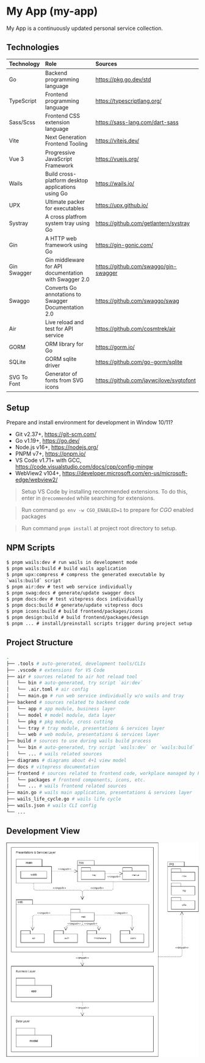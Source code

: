 # My App (my-app)

My App is a continuously updated personal service collection.

## Technologies

| Technology  | Role                                                  | Sources                                 |
| :---------- | :---------------------------------------------------- | :-------------------------------------- |
| Go          | Backend programming language                          | https://pkg.go.dev/std                  |
| TypeScript  | Frontend programming language                         | https://typescriptlang.org/             |
| Sass/Scss   | Frontend CSS extension language                       | https://sass-lang.com/dart-sass         |
| Vite        | Next Generation Frontend Tooling                      | https://vitejs.dev/                     |
| Vue 3       | Progressive JavaScript Framework                      | https://vuejs.org/                      |
| Wails       | Build cross-platform desktop applications using Go    | https://wails.io/                       |
| UPX         | Ultimate packer for executables                       | https://upx.github.io/                  |
| Systray     | A cross platfrom system tray using Go                 | https://github.com/getlantern/systray   |
| Gin         | A HTTP web framework using Go                         | https://gin-gonic.com/                  |
| Gin Swagger | Gin middleware for API documentation with Swagger 2.0 | https://github.com/swaggo/gin-swagger   |
| Swaggo      | Converts Go annotations to Swagger Documentation 2.0  | https://github.com/swaggo/swag          |
| Air         | Live reload and test for API service                  | https://github.com/cosmtrek/air         |
| GORM        | ORM library for Go                                    | https://gorm.io/                        |
| SQLite      | GORM sqlite driver                                    | https://github.com/go-gorm/sqlite       |
| SVG To Font | Generator of fonts from SVG icons                     | https://github.com/jaywcjlove/svgtofont |

## Setup

Prepare and install environment for development in Window 10/11?

- Git v2.37+, https://git-scm.com/
- Go v1.19+, https://go.dev/
- Node.js v16+, https://nodejs.org/
- PNPM v7+, https://pnpm.io/
- VS Code v1.71+ with GCC, https://code.visualstudio.com/docs/cpp/config-mingw
- WebView2 v104+, https://developer.microsoft.com/en-us/microsoft-edge/webview2/

> Setup VS Code by installing recommended extensions. To do this, enter in `@recommended` while searching for extensions.

> Run command `go env -w CGO_ENABLED=1` to prepare for _CGO_ enabled packages

> Run command `pnpm install` at project root directory to setup.

## NPM Scripts

```shell
$ pnpm wails:dev # run wails in development mode
$ pnpm wails:build # build wails application
$ pnpm upx:compress # compress the generated executable by `wails:build` script
$ pnpm air:dev # test web service individually
$ pnpm swag:docs # generate/update swagger docs
$ pnpm docs:dev # test vitepress docs individually
$ pnpm docs:build # generate/update vitepress docs
$ pnpm icons:build # build frontend/packages/icons
$ pnpm design:build # build frontend/packages/design
$ pnpm ... # install/preinstall scripts trigger during project setup
```

## Project Structure

```bash
.
├── .tools # auto-generated, development tools/CLIs
├── .vscode # extensions for VS Code
├── air # sources related to air hot reload tool
│   └── bin # auto-generated, try script `air:dev`
│   └── .air.toml # air config
│   └── main.go # run web service individually w/o wails and tray
├── backend # sources related to backend code
│   └── app # app module, business layer
│   └── model # model module, data layer
│   └── pkg # pkg module, cross cutting
│   └── tray # tray module, presentations & services layer
│   └── web # web module, presentations & services layer
├── build # sources to use during wails build process
│   └── bin # auto-generated, try script `wails:dev` or `wails:build`
│   └── ... # wails related sources
├── diagrams # diagrams about 4+1 view model
├── docs # vitepress documentation
├── frontend # sources related to frontend code, workplace managed by PNPM
│   └── packages # frontend components, icons, etc.
│   └── ... # wails frontend related sources
├── main.go # wails main application, presentations & services layer
├── wails_life_cycle.go # wails life cycle
├── wails.json # wails CLI config
└── ...
```

## Development View

![Package Diagram](./diagrams/package.png)
